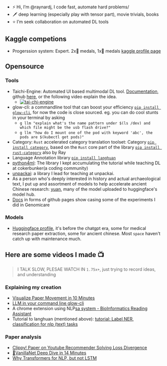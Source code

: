 - ⚡️ Hi, I’m @raynardj, I code fast, automate hard problems/
- 🗡 deep learning (especially play with tensor part), movie trivials, books
- ⭐️ I’m seek collaboration on automated DL tools

## Kaggle competions
* Progerssion system: Expert. 2x🥉 medals, 1x🥈 medals [kaggle profile page](https://www.kaggle.com/raynardj)

## Opensource

### Tools
* Taichi-Engine: Automated UI based multimodal DL tool. [Documentation](https://tai-chi-engine.readthedocs.io/en/latest/), github [here](https://github.com/tcengine/tai-chi/tree/main), or the following video explain the idea.
    * [![tai-chi-engine](https://i.ytimg.com/vi/uIeX0VvLKd4/hqdefault.jpg?sqp=-oaymwEcCNACELwBSFXyq4qpAw4IARUAAIhCGAFwAcABBg==&rs=AOn4CLB3U-0L78ImtgY0T7L_6yzL1GJhSA)](https://www.youtube.com/watch?v=uIeX0VvLKd4)
* glow-cli: a commandline tool that can boost your efficiency [`pip install glow-cli`](https://pypi.org/project/glow-cli/), for now the code is close sourced. eg. you can do cool stunts in your terminal by asking
    * `g llm "explain what's the name pattern under $(ls /dev) and which file might be the usb flash drive?"`
    * `g llm "how do I mount one of the pod with keyword 'abc', the pods are $(kubectl get pods)"`
* Category: `Rust` accelerated category translation toolset: Category [`pip install category`](https://github.com/raynardj/category), based on the `Rust` core part of the library [`pip install rust-category`](https://github.com/raynardj/rust_category) also by Ray
* Language Annotation library [`pip install langhuan`](https://github.com/raynardj/langhuan)
* [python4ml](https://github.com/raynardj/python4ml/tree/main): The library I kept accumulating the tutorial while teaching DL at cokerbunker(a coding community)
* [unpackai](https://github.com/unpackAI/unpackai): a library I lead for teaching at unpackai.
* As a person who's deeply interested in history and actual archaeological text, I put up and assortment of models to help accelerate ancient Chinese research: [yuan](https://github.com/raynardj/yuan), many of the model uploaded to huggingface's model hub.
* [Docs](https://genomicare.github.io/docs/docs/experiments/) in forms of github pages show casing some of the experiments I did in Genomicare

### Models
* [Huggingface profile](https://huggingface.co/raynardj), it's before the chatgpt era, some for medical research paper extraction, some for ancient chinese. Most `space` haven't catch up with maintenance much.

## Here are some videos I made 📺
> I TALK SLOW, PLESAE WATCH IN `1.75x+`, just trying to record ideas, and understanding

### Explaining my creation
* [Visualize Paper Movement in 10 Minutes](https://www.youtube.com/watch?v=wSzWUUIyVHk)
* [LLM in your command line glow-cli](https://www.youtube.com/watch?v=FxzfxZ6MHWQ)
* A chrome extension using NLP[sa system - BioInformatics Reading Assistant](https://www.youtube.com/watch?v=-lxs1R08DNQ)
* Tutorial to langhuan (mentioned above): [tutorial: Label NER, classification for nlp (text) tasks](https://www.youtube.com/watch?v=Nwh6roiX_9I)

### Paper analysis
* [Clippy! Paper on Youtube Recommender Solving Loss Divergence](https://www.youtube.com/watch?v=tnA5AVCGKZU)
* [🍦VanillaNet Deep Dive in 14 Minutes](https://www.youtube.com/watch?v=o8pJcvL8Lw8)
* [Why Transformers for NLP, but not LSTM](https://www.youtube.com/watch?v=FNPhr4cJrls)

